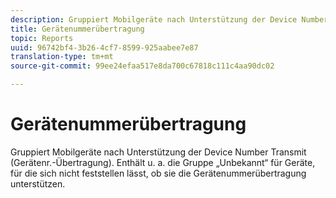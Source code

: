 ```yaml
---
description: Gruppiert Mobilgeräte nach Unterstützung der Device Number Transmit (Gerätenr.-Übertragung). Enthält u. a. die Gruppe „Unbekannt“ für Geräte, für die sich nicht feststellen lässt, ob sie die Gerätenummerübertragung unterstützen.
title: Gerätenummerübertragung
topic: Reports
uuid: 96742bf4-3b26-4cf7-8599-925aabee7e87
translation-type: tm+mt
source-git-commit: 99ee24efaa517e8da700c67818c111c4aa90dc02

---
```



# Gerätenummerübertragung

Gruppiert Mobilgeräte nach Unterstützung der Device Number Transmit (Gerätenr.-Übertragung). Enthält u. a. die Gruppe „Unbekannt“ für Geräte, für die sich nicht feststellen lässt, ob sie die Gerätenummerübertragung unterstützen.

